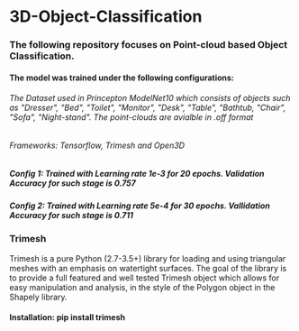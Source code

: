# 3D-Object-Classification

### The following repository focuses on Point-cloud based Object Classification.
#### The model was trained under the following configurations:

###### The Dataset used in Princepton ModelNet10 which consists of objects such as "Dresser", "Bed", "Toilet", "Monitor", "Desk", "Table", "Bathtub, "Chair", "Sofa", "Night-stand". The point-clouds are avialble in .off format
###### Frameworks: Tensorflow, Trimesh and Open3D
##### Config 1: Trained with Learning rate 1e-3 for 20 epochs. Validation Accuracy for such stage is 0.757

##### Config 2: Trained with Learning rate 5e-4 for 30 epochs. Vallidation Accuracy for such stage is 0.711

### Trimesh
Trimesh is a pure Python (2.7-3.5+) library for loading and using triangular meshes with an emphasis on watertight surfaces. The goal of the library is to provide a full featured and well tested Trimesh object which allows for easy manipulation and analysis, in the style of the Polygon object in the Shapely library.
#### Installation: pip install trimesh
